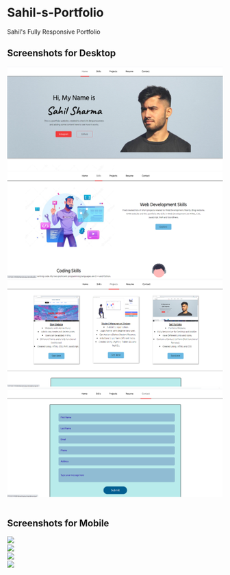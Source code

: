 # Sahil-s-Portfolio
Sahil's Fully Responsive Portfolio

<h2>Screenshots for Desktop</h2>
<img src="screenshots/Desktop/1.png"><br>
<img src="screenshots/Desktop/2.png"><br>
<img src="screenshots/Desktop/3.png"><br>
<img src="screenshots/Desktop/4.png"><br><br>

<h2>Screenshots for Mobile</h2>
<img src="screenshota/Mobile/1.png"><br>
<img src="screenshota/Mobile/2.png"><br>
<img src="screenshota/Mobile/3.png"><br>
<img src="screenshota/Mobile/4.png"><br>
